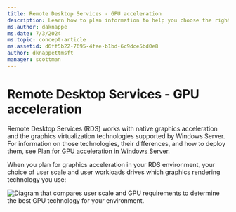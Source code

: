 ```yaml
---
title: Remote Desktop Services - GPU acceleration
description: Learn how to plan information to help you choose the right graphics virtualization option for your RDS deployment.
ms.author: daknappe
ms.date: 7/3/2024
ms.topic: concept-article
ms.assetid: d6ff5b22-7695-4fee-b1bd-6c9dce5bd0e8
author: dknappettmsft
manager: scottman
---
```

# Remote Desktop Services - GPU acceleration

Remote Desktop Services (RDS) works with native graphics acceleration and the graphics virtualization technologies supported by Windows Server. For information on those technologies, their differences, and how to deploy them, see [Plan for GPU acceleration in Windows Server](../../virtualization/hyper-v/plan/plan-for-gpu-acceleration-in-windows-server.md).

When you plan for graphics acceleration in your RDS environment, your choice of user scale and user workloads drives which graphics rendering technology you use:

![Diagram that compares user scale and GPU requirements to determine the best GPU technology for your environment.](media/rds-gpu.png)
